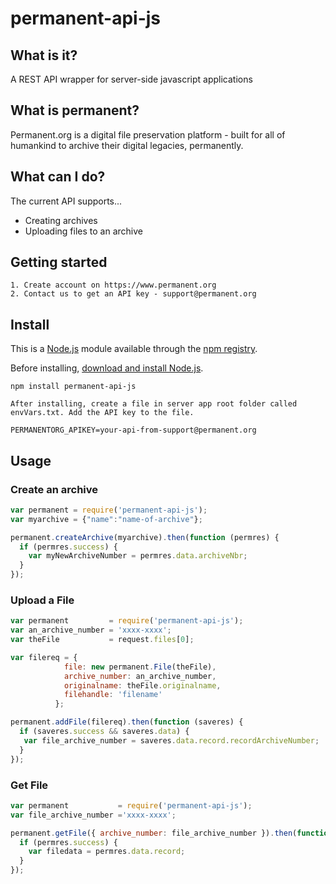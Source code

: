 # permanent-api-js

## What is it?
A REST API wrapper for server-side javascript applications

## What is permanent?
Permanent.org is a digital file preservation platform - built for all of humankind to archive their digital legacies, permanently. 

## What can I do?
The current API supports...
  - Creating archives
  - Uploading files to an archive 



## Getting started
    1. Create account on https://www.permanent.org
    2. Contact us to get an API key - support@permanent.org

## Install

This is a [Node.js](https://nodejs.org/en/) module available through the
[npm registry](https://www.npmjs.com/).

Before installing, [download and install Node.js](https://nodejs.org/en/download/).


    npm install permanent-api-js
    
    After installing, create a file in server app root folder called envVars.txt. Add the API key to the file.
    
    PERMANENTORG_APIKEY=your-api-from-support@permanent.org


## Usage

### Create an archive
```js
var permanent = require('permanent-api-js');
var myarchive = {"name":"name-of-archive"};

permanent.createArchive(myarchive).then(function (permres) {
  if (permres.success) { 
    var myNewArchiveNumber = permres.data.archiveNbr;
  }
});
```    

### Upload a File
```js
var permanent         = require('permanent-api-js');
var an_archive_number = 'xxxx-xxxx';
var theFile           = request.files[0];

var filereq = {
            file: new permanent.File(theFile),
            archive_number: an_archive_number,
            originalname: theFile.originalname,
            filehandle: 'filename'
          };

permanent.addFile(filereq).then(function (saveres) {
  if (saveres.success && saveres.data) {
   var file_archive_number = saveres.data.record.recordArchiveNumber;
  }
});

```

### Get File
```js
var permanent           = require('permanent-api-js');
var file_archive_number ='xxxx-xxxx';

permanent.getFile({ archive_number: file_archive_number }).then(function (permres) {
  if (permres.success) {
    var filedata = permres.data.record;
  }
});
```